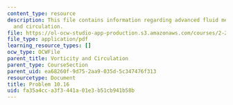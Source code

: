 ```yaml
---
content_type: resource
description: This file contains information regarding advanced fluid mechanics, vorticity
  and circulation.
file: https://ol-ocw-studio-app-production.s3.amazonaws.com/courses/2-25-advanced-fluid-mechanics-fall-2013/fa35a4cca3f3441a01e3b51cb941b58b_MIT2_25F13_Problem10.16.pdf
file_type: application/pdf
learning_resource_types: []
ocw_type: OCWFile
parent_title: Vorticity and Circulation
parent_type: CourseSection
parent_uid: ea68260f-9d75-2aa9-035d-5c347476f313
resourcetype: Document
title: Problem 10.16
uid: fa35a4cc-a3f3-441a-01e3-b51cb941b58b
---
```

